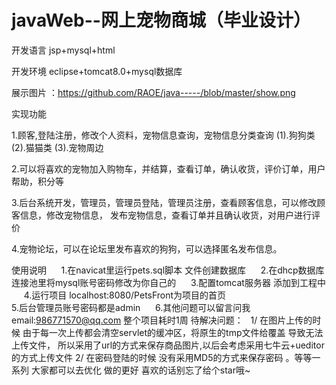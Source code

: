 # javaWeb--网上宠物商城（毕业设计）

开发语言 jsp+mysql+html

开发环境 eclipse+tomcat8.0+mysql数据库

展示图片 ：https://github.com/RAOE/java-----/blob/master/show.png


实现功能

  1.顾客,登陆注册，修改个人资料，宠物信息查询，宠物信息分类查询
       (1).狗狗类 (2).猫猫类 (3).宠物周边

  2.可以将喜欢的宠物加入购物车，并结算，查看订单，确认收货，评价订单，用户帮助，积分等
 

  3.后台系统开发，管理员，管理员登陆，管理员注册，查看顾客信息，可以修改顾客信息，修改宠物信息，
       发布宠物信息，查看订单并且确认收货，对用户进行评价       
 
 4.宠物论坛，可以在论坛里发布喜欢的狗狗，可以选择匿名发布信息。
  
  使用说明
      1.在navicat里运行pets.sql脚本 文件创建数据库
      2.在dhcp数据库连接池里将mysql账号密码修改为你自己的
      3.配置tomcat服务器 添加到工程中
      4.运行项目 localhost:8080/PetsFront为项目的首页						
      5.后台管理员账号密码都是admin
      6.其他问题可以留言问我 email:986771570@qq.com
  整个项目耗时1周
  待解决问题：
   1/ 在图片上传的时候 由于每一次上传都会清空servlet的缓冲区，将原生的tmp文件给覆盖 导致无法上传文件，
      所以采用了url的方式来保存商品图片,以后会考虑采用七牛云+ueditor的方式上传文件
   2/ 在密码登陆的时候 没有采用MD5的方式来保存密码 。等等一系列 大家都可以去优化 做的更好
 喜欢的话别忘了给个star哦~

